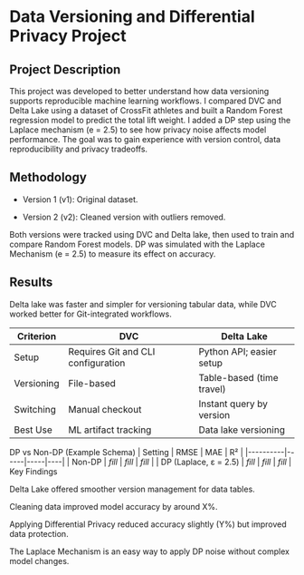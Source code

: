 # Data Versioning and Differential Privacy Project

## Project Description

This project was developed to better understand how data versioning supports reproducible machine learning workflows. I compared DVC and Delta Lake using a dataset of CrossFit athletes and built a Random Forest regression model to predict the total lift weight. I added a DP step using the Laplace mechanism (e = 2.5) to see how privacy noise affects model performance. The goal was to gain experience with version control, data reproducibility and privacy tradeoffs.

## Methodology

- Version 1 (v1): Original dataset.

- Version 2 (v2): Cleaned version with outliers removed.

Both versions were tracked using DVC and Delta lake, then used to train and compare Random Forest models. DP was simulated with the Laplace Mechanism (e = 2.5) to measure its effect on accuracy.

## Results

Delta lake was faster and simpler for versioning tabular data, while DVC worked better for Git-integrated workflows.

| Criterion | DVC | Delta Lake |
|------------|------|-------------|
| Setup | Requires Git and CLI configuration | Python API; easier setup |
| Versioning | File-based | Table-based (time travel) |
| Switching | Manual checkout | Instant query by version |
| Best Use | ML artifact tracking | Data lake versioning |

DP vs Non-DP (Example Schema)
| Setting | RMSE | MAE | R² |
|----------|------|-----|----|
| Non-DP | _fill_ | _fill_ | _fill_ |
| DP (Laplace, ε = 2.5) | _fill_ | _fill_ | _fill_ |
Key Findings

Delta Lake offered smoother version management for data tables.

Cleaning data improved model accuracy by around X%.

Applying Differential Privacy reduced accuracy slightly (Y%) but improved data protection.

The Laplace Mechanism is an easy way to apply DP noise without complex model changes.


